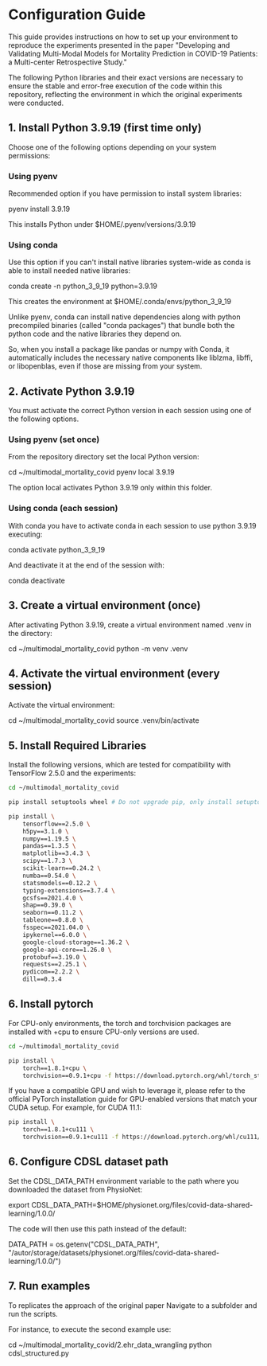# Configuration Guide

This guide provides instructions on how to set up your environment to reproduce the experiments presented in the paper "Developing and Validating Multi-Modal Models for Mortality Prediction in COVID-19 Patients: a Multi-center Retrospective Study."

The following Python libraries and their exact versions are necessary to ensure the stable and error-free execution of the code within this repository, reflecting the environment in which the original experiments were conducted.

## 1. Install Python 3.9.19 (first time only)

Choose one of the following options depending on your system permissions:

### Using pyenv

Recommended option if you have permission to install system libraries:

pyenv install 3.9.19

This installs Python under $HOME/.pyenv/versions/3.9.19

### Using conda

Use this option if you can't install native libraries system-wide as conda is able to install needed native libraries:

conda create -n python_3_9_19 python=3.9.19

This creates the environment at $HOME/.conda/envs/python_3_9_19

Unlike pyenv, conda can install native dependencies along with python precompiled binaries (called "conda packages") that bundle both the python code and the native libraries they depend on.

So, when you install a package like pandas or numpy with Conda, it automatically includes the necessary native components like liblzma, libffi, or libopenblas, even if those are missing from your system. 

## 2. Activate Python 3.9.19

You must activate the correct Python version in each session using one of the following options.

### Using pyenv (set once)

From the repository directory set the local Python version:

cd ~/multimodal_mortality_covid
pyenv local 3.9.19

The option local  activates Python 3.9.19 only within this folder.

### Using conda (each session)

With conda you have to activate conda in each session to use python 3.9.19 executing:

conda activate python_3_9_19

And deactivate it at the end of the session with:

conda deactivate

## 3. Create a virtual environment (once)

After activating Python 3.9.19, create a virtual environment named .venv in the directory:

cd ~/multimodal_mortality_covid
python -m venv .venv

## 4. Activate the virtual environment (every session)

Activate the virtual environment:

cd ~/multimodal_mortality_covid
source .venv/bin/activate

## 5. Install Required Libraries

Install the following versions, which are tested for compatibility with TensorFlow 2.5.0 and the experiments:

```bash
cd ~/multimodal_mortality_covid

pip install setuptools wheel # Do not upgrade pip, only install setuptools

pip install \
    tensorflow==2.5.0 \
    h5py==3.1.0 \
    numpy==1.19.5 \
    pandas==1.3.5 \
    matplotlib==3.4.3 \
    scipy==1.7.3 \
    scikit-learn==0.24.2 \
    numba==0.54.0 \
    statsmodels==0.12.2 \
    typing-extensions==3.7.4 \
    gcsfs==2021.4.0 \
    shap==0.39.0 \
    seaborn==0.11.2 \
    tableone==0.8.0 \
    fsspec==2021.04.0 \
    ipykernel==6.0.0 \
    google-cloud-storage==1.36.2 \
    google-api-core==1.26.0 \
    protobuf==3.19.0 \
    requests==2.25.1 \
    pydicom==2.2.2 \
    dill==0.3.4
```

## 6. Install pytorch

For CPU-only environments, the torch and torchvision packages are installed with +cpu to ensure CPU-only versions are used. 
```bash
cd ~/multimodal_mortality_covid

pip install \
    torch==1.8.1+cpu \
    torchvision==0.9.1+cpu -f https://download.pytorch.org/whl/torch_stable.html
```

If you have a compatible GPU and wish to leverage it, please refer to the official PyTorch installation guide for GPU-enabled versions that match your CUDA setup. For example, for CUDA 11.1:

```bash
pip install \
    torch==1.8.1+cu111 \
    torchvision==0.9.1+cu111 -f https://download.pytorch.org/whl/cu111/torch_stable.html
```
## 6. Configure CDSL dataset path

Set the CDSL_DATA_PATH environment variable to the path where you downloaded the dataset from PhysioNet:

export CDSL_DATA_PATH=$HOME/physionet.org/files/covid-data-shared-learning/1.0.0/

The code will then use this path instead of the default:

DATA_PATH = os.getenv("CDSL_DATA_PATH", "/autor/storage/datasets/physionet.org/files/covid-data-shared-learning/1.0.0/")

## 7. Run examples

To replicates the approach of the original paper Navigate to a subfolder and run the scripts. 

For instance, to execute the second example use:

cd ~/multimodal_mortality_covid/2.ehr_data_wrangling
python cdsl_structured.py
